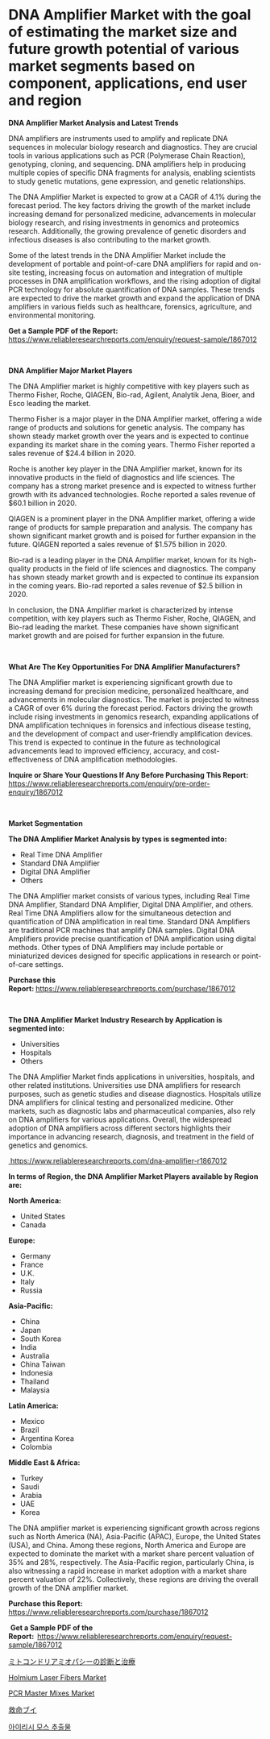 <p><h1>DNA Amplifier Market with the goal of estimating the market size and future growth potential of various market segments based on component, applications, end user and region</h1></p><p><strong>DNA Amplifier Market Analysis and Latest Trends</strong></p>
<p><p>DNA amplifiers are instruments used to amplify and replicate DNA sequences in molecular biology research and diagnostics. They are crucial tools in various applications such as PCR (Polymerase Chain Reaction), genotyping, cloning, and sequencing. DNA amplifiers help in producing multiple copies of specific DNA fragments for analysis, enabling scientists to study genetic mutations, gene expression, and genetic relationships.</p><p>The DNA Amplifier Market is expected to grow at a CAGR of 4.1% during the forecast period. The key factors driving the growth of the market include increasing demand for personalized medicine, advancements in molecular biology research, and rising investments in genomics and proteomics research. Additionally, the growing prevalence of genetic disorders and infectious diseases is also contributing to the market growth.</p><p>Some of the latest trends in the DNA Amplifier Market include the development of portable and point-of-care DNA amplifiers for rapid and on-site testing, increasing focus on automation and integration of multiple processes in DNA amplification workflows, and the rising adoption of digital PCR technology for absolute quantification of DNA samples. These trends are expected to drive the market growth and expand the application of DNA amplifiers in various fields such as healthcare, forensics, agriculture, and environmental monitoring.</p></p>
<p><strong>Get a Sample PDF of the Report:&nbsp;</strong> <a href="https://www.reliableresearchreports.com/enquiry/request-sample/1867012">https://www.reliableresearchreports.com/enquiry/request-sample/1867012</a></p>
<p>&nbsp;</p>
<p><strong>DNA Amplifier Major Market Players</strong></p>
<p><p>The DNA Amplifier market is highly competitive with key players such as Thermo Fisher, Roche, QIAGEN, Bio-rad, Agilent, Analytik Jena, Bioer, and Esco leading the market.</p><p>Thermo Fisher is a major player in the DNA Amplifier market, offering a wide range of products and solutions for genetic analysis. The company has shown steady market growth over the years and is expected to continue expanding its market share in the coming years. Thermo Fisher reported a sales revenue of $24.4 billion in 2020.</p><p>Roche is another key player in the DNA Amplifier market, known for its innovative products in the field of diagnostics and life sciences. The company has a strong market presence and is expected to witness further growth with its advanced technologies. Roche reported a sales revenue of $60.1 billion in 2020.</p><p>QIAGEN is a prominent player in the DNA Amplifier market, offering a wide range of products for sample preparation and analysis. The company has shown significant market growth and is poised for further expansion in the future. QIAGEN reported a sales revenue of $1.575 billion in 2020.</p><p>Bio-rad is a leading player in the DNA Amplifier market, known for its high-quality products in the field of life sciences and diagnostics. The company has shown steady market growth and is expected to continue its expansion in the coming years. Bio-rad reported a sales revenue of $2.5 billion in 2020.</p><p>In conclusion, the DNA Amplifier market is characterized by intense competition, with key players such as Thermo Fisher, Roche, QIAGEN, and Bio-rad leading the market. These companies have shown significant market growth and are poised for further expansion in the future.</p></p>
<p>&nbsp;</p>
<p><strong>What Are The Key Opportunities For DNA Amplifier Manufacturers?</strong></p>
<p><p>The DNA Amplifier market is experiencing significant growth due to increasing demand for precision medicine, personalized healthcare, and advancements in molecular diagnostics. The market is projected to witness a CAGR of over 6% during the forecast period. Factors driving the growth include rising investments in genomics research, expanding applications of DNA amplification techniques in forensics and infectious disease testing, and the development of compact and user-friendly amplification devices. This trend is expected to continue in the future as technological advancements lead to improved efficiency, accuracy, and cost-effectiveness of DNA amplification methodologies.</p></p>
<p><strong>Inquire or Share Your Questions If Any Before Purchasing This Report:</strong> <a href="https://www.reliableresearchreports.com/enquiry/pre-order-enquiry/1867012">https://www.reliableresearchreports.com/enquiry/pre-order-enquiry/1867012</a></p>
<p>&nbsp;</p>
<p><strong>Market Segmentation</strong></p>
<p><strong>The DNA Amplifier Market Analysis by types is segmented into:</strong></p>
<p><ul><li>Real Time DNA Amplifier</li><li>Standard DNA Amplifier</li><li>Digital DNA Amplifier</li><li>Others</li></ul></p>
<p><p>The DNA Amplifier market consists of various types, including Real Time DNA Amplifier, Standard DNA Amplifier, Digital DNA Amplifier, and others. Real Time DNA Amplifiers allow for the simultaneous detection and quantification of DNA amplification in real time. Standard DNA Amplifiers are traditional PCR machines that amplify DNA samples. Digital DNA Amplifiers provide precise quantification of DNA amplification using digital methods. Other types of DNA Amplifiers may include portable or miniaturized devices designed for specific applications in research or point-of-care settings.</p></p>
<p><strong>Purchase this Report:&nbsp;</strong><a href="https://www.reliableresearchreports.com/purchase/1867012">https://www.reliableresearchreports.com/purchase/1867012</a></p>
<p>&nbsp;</p>
<p><strong>The DNA Amplifier Market Industry Research by Application is segmented into:</strong></p>
<p><ul><li>Universities</li><li>Hospitals</li><li>Others</li></ul></p>
<p><p>The DNA Amplifier Market finds applications in universities, hospitals, and other related institutions. Universities use DNA amplifiers for research purposes, such as genetic studies and disease diagnostics. Hospitals utilize DNA amplifiers for clinical testing and personalized medicine. Other markets, such as diagnostic labs and pharmaceutical companies, also rely on DNA amplifiers for various applications. Overall, the widespread adoption of DNA amplifiers across different sectors highlights their importance in advancing research, diagnosis, and treatment in the field of genetics and genomics.</p></p>
<p><a href="https://www.reliableresearchreports.com/dna-amplifier-r1867012">&nbsp;https://www.reliableresearchreports.com/dna-amplifier-r1867012</a></p>
<p><strong>In terms of Region, the DNA Amplifier Market Players available by Region are:</strong></p>
<p>
    <p> <strong> North America: </strong>
        <ul>
            <li>United States</li>
            <li>Canada</li>
        </ul>
        </p> 
    <p> <strong> Europe: </strong>
        <ul>
            <li>Germany</li>
            <li>France</li>
            <li>U.K.</li>
            <li>Italy</li>
            <li>Russia</li>
        </ul>
        </p> 
    <p> <strong> Asia-Pacific: </strong>
        <ul>
            <li>China</li>
            <li>Japan</li>
            <li>South Korea</li>
            <li>India</li>
            <li>Australia</li>
            <li>China Taiwan</li>
            <li>Indonesia</li>
            <li>Thailand</li>
            <li>Malaysia</li>
        </ul>
        </p> 
    <p> <strong> Latin America: </strong>
        <ul>
            <li>Mexico</li>
            <li>Brazil</li>
            <li>Argentina Korea</li>
            <li>Colombia</li>
        </ul>
        </p> 
    <p> <strong> Middle East & Africa: </strong>
        <ul>
            <li>Turkey</li>
            <li>Saudi</li>
            <li>Arabia</li>
            <li>UAE</li>
            <li>Korea</li>
        </ul>
    </p>
    </p>
<p><p>The DNA amplifier market is experiencing significant growth across regions such as North America (NA), Asia-Pacific (APAC), Europe, the United States (USA), and China. Among these regions, North America and Europe are expected to dominate the market with a market share percent valuation of 35% and 28%, respectively. The Asia-Pacific region, particularly China, is also witnessing a rapid increase in market adoption with a market share percent valuation of 22%. Collectively, these regions are driving the overall growth of the DNA amplifier market.</p></p>
<p><strong>Purchase this Report: </strong><a href="https://www.reliableresearchreports.com/purchase/1867012">https://www.reliableresearchreports.com/purchase/1867012</a></p>
<p>&nbsp;<strong>Get a Sample PDF of the Report:&nbsp;&nbsp;</strong><a href="https://www.reliableresearchreports.com/enquiry/request-sample/1867012">https://www.reliableresearchreports.com/enquiry/request-sample/1867012</a></p>
<p><strong></strong></p>
<p><p><a href="https://github.com/luffiazaza/Market-Research-Report-List-1/blob/main/994950351312.md">ミトコンドリアミオパシーの診断と治療</a></p><p><a href="https://github.com/gladysalidde/Market-Research-Report-List-1/blob/main/holmium-laser-fibers-market.md">Holmium Laser Fibers Market</a></p><p><a href="https://www.linkedin.com/pulse/pcr-master-mixes-market-analysis-sze-forecasted-period-from-2024-wttce?trackingId=7CSHuRIj4%2BptDJvz1U4%2FsA%3D%3D">PCR Master Mixes Market</a></p><p><a href="https://medium.com/@alexsania91/%E6%95%91%E5%91%BD%E3%83%96%E3%82%A4%E5%B8%82%E5%A0%B4%E5%88%86%E6%9E%90-%E3%81%9D%E3%81%AEcagr-%E5%B8%82%E5%A0%B4%E3%82%BB%E3%82%B0%E3%83%A1%E3%83%B3%E3%83%86%E3%83%BC%E3%82%B7%E3%83%A7%E3%83%B3-%E3%81%8A%E3%82%88%E3%81%B3%E3%82%B0%E3%83%AD%E3%83%BC%E3%83%90%E3%83%AB%E6%A5%AD%E7%95%8C%E6%A6%82%E8%A6%81-be5d60cde0c5">救命ブイ</a></p><p><a href="https://medium.com/@tarynhermanii/%EC%95%84%EC%9D%B4%EB%A6%AC%EC%89%AC-%EB%AA%A8%EC%8A%A4-%EC%B6%94%EC%B6%9C%EB%AC%BC-%EC%8B%9C%EC%9E%A5-%EC%84%B1%EA%B3%B5%EC%A0%81%EC%9D%B8-%EB%B9%84%EC%A6%88%EB%8B%88%EC%8A%A4-%EC%A0%84%EB%9E%B5%EC%9D%98-%EC%97%B4%EC%87%A0-2031%EB%85%84%EA%B9%8C%EC%A7%80-%EC%98%88%EC%B8%A1-62edaf400235">아이리시 모스 추출물</a></p></p>